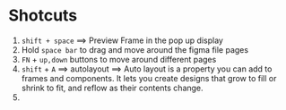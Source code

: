 # Shotcuts
1. `shift + space` ==> Preview Frame in the pop up display
2. Hold `space bar` to drag and move around the figma file pages
3. `FN` + `up,down` buttons to move around different pages
4. `shift` + `A` ==> autolayout ==> Auto layout is a property you can add to frames and components. It lets you create designs that grow to fill or shrink to fit, and reflow as their contents change.
5. 
